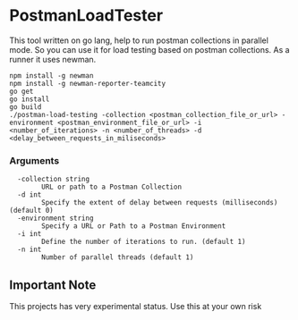 # PostmanLoadTester
This tool written on go lang, help to run postman collections in parallel mode. So you can use it for load testing based on postman collections. 
As a runner it uses newman.

```
npm install -g newman
npm install -g newman-reporter-teamcity
go get
go install
go build
./postman-load-testing -collection <postman_collection_file_or_url> -environment <postman_environment_file_or_url> -i <number_of_iterations> -n <number_of_threads> -d <delay_between_requests_in_miliseconds>
```

### Arguments

```
  -collection string
    	URL or path to a Postman Collection
  -d int
    	Specify the extent of delay between requests (milliseconds) (default 0)
  -environment string
    	Specify a URL or Path to a Postman Environment
  -i int
    	Define the number of iterations to run. (default 1)
  -n int
    	Number of parallel threads (default 1)
```

## Important Note

This projects has very experimental status. Use this at your own risk
